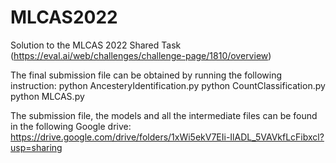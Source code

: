 # MLCAS2022
Solution to the MLCAS 2022 Shared Task (https://eval.ai/web/challenges/challenge-page/1810/overview)

The final submission file can be obtained by running the following instruction:
python AncesteryIdentification.py
python CountClassification.py
python MLCAS.py

The submission file, the models and all the intermediate files can be found in the following Google drive: https://drive.google.com/drive/folders/1xWi5ekV7EIi-IlADL_5VAVkfLcFibxcl?usp=sharing

